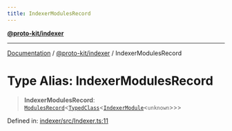 ```yaml
---
title: IndexerModulesRecord
---
```


[**@proto-kit/indexer**](../README.md)

***

[Documentation](../../../README.md) / [@proto-kit/indexer](../README.md) / IndexerModulesRecord

# Type Alias: IndexerModulesRecord

> **IndexerModulesRecord**: [`ModulesRecord`](../../common/interfaces/ModulesRecord.md)\<[`TypedClass`](../../common/type-aliases/TypedClass.md)\<[`IndexerModule`](../classes/IndexerModule.md)\<`unknown`\>\>\>

Defined in: [indexer/src/Indexer.ts:11](https://github.com/proto-kit/framework/blob/b953c754e500c62f01fbbd6d09adfb2f5577269d/packages/indexer/src/Indexer.ts#L11)
